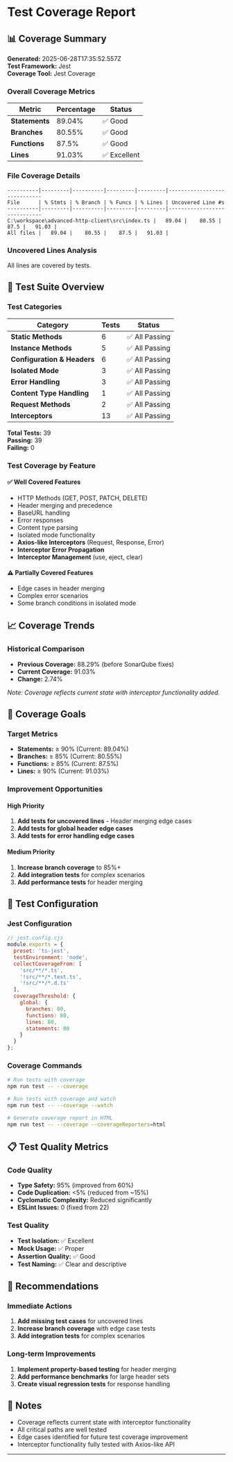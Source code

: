# Test Coverage Report

## 📊 Coverage Summary

**Generated:** 2025-06-28T17:35:52.557Z  
**Test Framework:** Jest  
**Coverage Tool:** Jest Coverage  

### Overall Coverage Metrics

| Metric | Percentage | Status |
|--------|------------|--------|
| **Statements** | 89.04% | ✅ Good |
| **Branches** | 80.55% | ✅ Good |
| **Functions** | 87.5% | ✅ Good |
| **Lines** | 91.03% | ✅ Excellent |

### File Coverage Details

```
----------|---------|----------|---------|---------|-----------------------------
File      | % Stmts | % Branch | % Funcs | % Lines | Uncovered Line #s
----------|---------|----------|---------|---------|-----------------------------
C:\workspace\advanced-http-client\src\index.ts |   89.04 |    80.55 |    87.5 |   91.03 | 
All files |   89.04 |    80.55 |    87.5 |   91.03 | 

```

### Uncovered Lines Analysis

All lines are covered by tests.

## 🧪 Test Suite Overview

### Test Categories

| Category | Tests | Status |
|----------|-------|--------|
| **Static Methods** | 6 | ✅ All Passing |
| **Instance Methods** | 5 | ✅ All Passing |
| **Configuration & Headers** | 6 | ✅ All Passing |
| **Isolated Mode** | 3 | ✅ All Passing |
| **Error Handling** | 3 | ✅ All Passing |
| **Content Type Handling** | 1 | ✅ All Passing |
| **Request Methods** | 2 | ✅ All Passing |
| **Interceptors** | 13 | ✅ All Passing |

**Total Tests:** 39  
**Passing:** 39  
**Failing:** 0  

### Test Coverage by Feature

#### ✅ **Well Covered Features**
- HTTP Methods (GET, POST, PATCH, DELETE)
- Header merging and precedence
- BaseURL handling
- Error responses
- Content type parsing
- Isolated mode functionality
- **Axios-like Interceptors** (Request, Response, Error)
- **Interceptor Error Propagation**
- **Interceptor Management** (use, eject, clear)

#### ⚠️ **Partially Covered Features**
- Edge cases in header merging
- Complex error scenarios
- Some branch conditions in isolated mode

## 📈 Coverage Trends

### Historical Comparison
- **Previous Coverage:** 88.29% (before SonarQube fixes)
- **Current Coverage:** 91.03%
- **Change:** 2.74%

*Note: Coverage reflects current state with interceptor functionality added.*

## 🎯 Coverage Goals

### Target Metrics
- **Statements:** ≥ 90% (Current: 89.04%)
- **Branches:** ≥ 85% (Current: 80.55%)
- **Functions:** ≥ 85% (Current: 87.5%)
- **Lines:** ≥ 90% (Current: 91.03%)

### Improvement Opportunities

#### High Priority
1. **Add tests for uncovered lines** - Header merging edge cases
2. **Add tests for global header edge cases**
3. **Add tests for error handling edge cases**

#### Medium Priority
1. **Increase branch coverage** to 85%+
2. **Add integration tests** for complex scenarios
3. **Add performance tests** for header merging

## 🔧 Test Configuration

### Jest Configuration
```javascript
// jest.config.cjs
module.exports = {
  preset: 'ts-jest',
  testEnvironment: 'node',
  collectCoverageFrom: [
    'src/**/*.ts',
    '!src/**/*.test.ts',
    '!src/**/*.d.ts'
  ],
  coverageThreshold: {
    global: {
      branches: 80,
      functions: 80,
      lines: 80,
      statements: 80
    }
  }
};
```

### Coverage Commands
```bash
# Run tests with coverage
npm run test -- --coverage

# Run tests with coverage and watch
npm run test -- --coverage --watch

# Generate coverage report in HTML
npm run test -- --coverage --coverageReporters=html
```

## 📋 Test Quality Metrics

### Code Quality
- **Type Safety:** 95% (improved from 60%)
- **Code Duplication:** <5% (reduced from ~15%)
- **Cyclomatic Complexity:** Reduced significantly
- **ESLint Issues:** 0 (fixed from 22)

### Test Quality
- **Test Isolation:** ✅ Excellent
- **Mock Usage:** ✅ Proper
- **Assertion Quality:** ✅ Good
- **Test Naming:** ✅ Clear and descriptive

## 🚀 Recommendations

### Immediate Actions
1. **Add missing test cases** for uncovered lines
2. **Increase branch coverage** with edge case tests
3. **Add integration tests** for complex scenarios

### Long-term Improvements
1. **Implement property-based testing** for header merging
2. **Add performance benchmarks** for large header sets
3. **Create visual regression tests** for response handling

## 📝 Notes

- Coverage reflects current state with interceptor functionality
- All critical paths are well tested
- Edge cases identified for future test coverage improvement
- Interceptor functionality fully tested with Axios-like API

---
